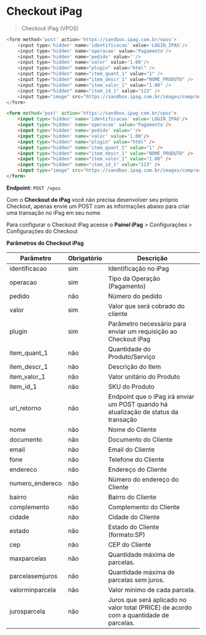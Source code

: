 # Checkout iPag

> Checkout iPag (VPOS)

```php
<form method='post' action='https://sandbox.ipag.com.br/vpos'>
    <input type='hidden' name='identificacao' value='LOGIN_IPAG'/>
    <input type='hidden' name='operacao' value='Pagamento'/>
    <input type='hidden' name='pedido' value=''/>
    <input type='hidden' name='valor' value='1.00'/>
    <input type="hidden" name="plugin" value="html" />
    <input type="hidden" name="item_quant_1" value="1" />
    <input type="hidden" name="item_descr_1" value="NOME_PRODUTO" />
    <input type="hidden" name="item_valor_1" value="1.00" />
    <input type="hidden" name="item_id_1" value="123" />
    <input type="image" src="https://sandbox.ipag.com.br/images/comprar100px.png" name="submit" alt="Comprar" />
</form>
```

```html
<form method='post' action='https://sandbox.ipag.com.br/vpos'>
    <input type='hidden' name='identificacao' value='LOGIN_IPAG'/>
    <input type='hidden' name='operacao' value='Pagamento'/>
    <input type='hidden' name='pedido' value=''/>
    <input type='hidden' name='valor' value='1.00'/>
    <input type="hidden" name="plugin" value="html" />
    <input type="hidden" name="item_quant_1" value="1" />
    <input type="hidden" name="item_descr_1" value="NOME_PRODUTO" />
    <input type="hidden" name="item_valor_1" value="1.00" />
    <input type="hidden" name="item_id_1" value="123" />
    <input type="image" src="https://sandbox.ipag.com.br/images/comprar100px.png" name="submit" alt="Comprar" />
</form>
```

**Endpoint:**
`POST /vpos`

Com o **Checkout do iPag** você não precisa desenvolver seu próprio Checkout, apenas envie um POST com as informações abaixo para criar uma transação no iPag em seu nome.

Para configurar o Checkout iPag acesse o
**Painel iPag** > Configurações > Configurações do Checkout

**Parâmetros do Checkout iPag**

Parâmetro | Obrigatório | Descrição
----------|-------------|---------
identificacao|sim|Identificação no iPag
operacao|sim|Tipo da Operação (Pagamento)
pedido|não|Número do pedido
valor|sim|Valor que será cobrado do cliente
plugin|sim|Parâmetro necessário para enviar um requisição ao Checkout iPag
item_quant_1|não|Quantidade do Produto/Serviço
item_descr_1|não|Descrição do Item
item_valor_1|não|Valor unitário do Produto
item_id_1|não|SKU do Produto
url_retorno|não|Endpoint que o iPag irá enviar um POST quando há atualização de status da transação
nome|não|Nome do Cliente
documento|não|Documento do Cliente
email|não|Email do Cliente
fone|não|Telefone do Cliente
endereco|não|Endereço do Cliente
numero_endereco|não|Número do endereço do Cliente
bairro|não|Bairro do Cliente
complemento|não|Complemento do Cliente
cidade|não|Cidade do Cliente
estado|não|Estado do Cliente (formato:SP)
cep|não|CEP do Cliente
maxparcelas | não | Quantidade máxima de parcelas.
parcelasemjuros | não | Quantidade máxima de parcelas sem juros.
valorminparcela | não | Valor mínimo de cada parcela.
jurosparcela | não | Juros que será aplicado no valor total (PRICE) de acordo com a quantidade de parcelas.


